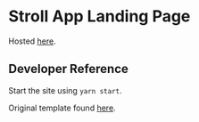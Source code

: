 # Stroll App Landing Page

Hosted [here](https://strollapp.github.io/).

## Developer Reference

Start the site using ``yarn start``.

Original template found [here](https://github.com/Adrinlol/landy-react-template).
